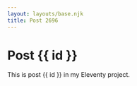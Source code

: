 ```yaml
---
layout: layouts/base.njk
title: Post 2696
---
```


# Post {{ id }}

This is post {{ id }} in my Eleventy project.
